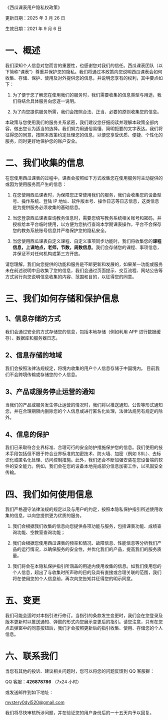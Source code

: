 《西瓜课表用户隐私权政策》

更新日期：2025 年 3 月 26 日

生效日期：2021 年 9 月 6 日

# 一、概述

我们深知个人信息对您而言的重要性，也感谢您对我们的信任。西瓜课表团队（以下简称“课表”）尊重并保护您的隐私。我们将通过本政策向您说明西瓜课表会如何收集、存储、保护、使用及对外提供您的信息，并说明您享有的权利，其中要点如下：

1. 为了便于您了解您在使用我们的服务时，我们需要收集的信息类型与用途，我们将结合具体服务向您逐一说明。

2. 为了向您提供服务所需，我们会按照合法、正当、必要的原则收集您的信息。

本政策与您使用我们的服务关系紧密，我们建议您仔细阅读并理解本政策全部内容，做出您认为适当的选择。我们努力用通俗易懂、简明扼要的文字表达。我们将征得您的同意，按照本政策约定处理您的信息，以便您享受优质、便捷、个性化的服务，同时更好地保护您的账户安全。

# 二、我们收集的信息

在您使用西瓜课表的过程中，课表会按照如下方式收集您在使用服务时主动提供的或因为使用服务而产生的信息：

1. 在您使用西瓜课表时，为保障您正常使用我们的服务，我们会收集您的设备型号、操作系统、登陆 IP 地址、软件版本号、操作日志等日志信息，这类信息是为提供服务必须收集的基础信息。

2. 当您登录西瓜课表查询教务信息时，需要您填写教务系统相关账号和密码，并授权给本平台临时使用，以方便为您执行查询本学期课表操作，平台不会保存您的教务系统账号信息并严格保护您的隐私安全。

3. 当您使用西瓜课表自定义课程、自定义事项同步功能时，我们将收集您的**课程信息，上课地点，老师，节数，周数信息**。我们会存储您的课程、事项信息，并保证不对任何机构或第三方开放。

请您理解，我们向您提供的功能和服务是不断更新和发展的，如果某一功能或服务未在前述说明中且收集了您的信息，我们会通过页面提示、交互流程、网站公告等方式另行向您说明信息收集的内容、范围和目的，以征得您的同意。

# 三、我们如何存储和保护信息

## 1、信息存储的方式

我们会通过安全的方式存储您的信息，包括本地存储（例如利用 APP 进行数据缓存）、数据库和服务器日志。

## 2、信息存储的地域

我们会按照法律法规规定，将境内收集的用户个人信息存储于中国境内。 目前我们不会跨境传输或存储您的个人信息。

## 3、产品或服务停止运营的通知

当我们的产品或服务发生停止运营的情况时，我们将以推送通知、公告等形式通知您，并在合理期限内删除您的个人信息或进行匿名化处理，法律法规另有规定的除外。

## 4、信息的保护

我们已采取符合业界标准、合理可行的安全防护措施保护您的信息。我们使用的技术手段包括但不限于符合业界标准的加密技术、防火墙、加密（例如 SSL）、去标识化或匿名化处理、访问控制措施。此外，我们还会不断加强安装在您设备端的软件的安全能力。例如，我们会在您的设备本地完成部分信息加密工作，以巩固安全传输。

# 四、我们如何使用信息

我们严格遵守法律法规的规定以及与用户的约定，按照本隐私保护指引所述使用收集的信息，以向您提供更为优质的服务。

1. 我们会根据我们收集的信息向您提供各项功能与服务，包括课表功能、成绩查询功能、空教室查询功能；

2. 我们会根据您使用西瓜课表的频率和情况、故障信息、性能信息等分析我们产品的运行情况，以确保服务的安全性，并优化我们的产品，提高我们的服务质量。

3. 我们将会在本隐私保护指引所涵盖的用途内使用收集的信息。如我们使用您的个人信息，超出了与收集时所声称的目的及具有直接或合理关联的范围，我们将在使用您的个人信息前，再次向您告知并征得您的明示同意。

# 五、变更

我们可能会适时对本指引进行修订。当指引的条款发生变更时，我们会在您登录及版本更新时以推送通知、弹窗的形式向您展示变更后的指引。请您注意，只有在您点击弹窗中的同意按钮后，我们才会按照更新后的指引收集、使用、存储您的个人信息。

# 六、联系我们

当您有其他的投诉、建议相关问题时，您可以将您的问题反馈到 QQ 客服群：

QQ 客服：**426878786** （7x24 小时）

或发送邮件到如下地址：

mystery0dyl520@gmail.com

我们将尽快审核所涉问题，并在验证您的用户身份后的一十五天内予以回复。
